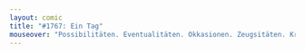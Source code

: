 ```yaml
---
layout: comic
title: "#1767: Ein Tag"
mouseover: "Possibilitäten. Eventualitäten. Okkasionen. Zeugsitäten. Krimskramereien. Knuselwuppereien. ..."
---
```

